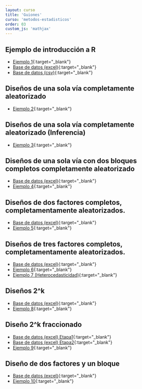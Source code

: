 ```yaml
---
layout: curso
title: 'Guiones'
curso: 'metodos-estadisticos'
order: 03
custom_js: 'mathjax'
---
```


## Ejemplo de introducción a R

- [Ejemplo 1](/metodos-estadisticos/guiones/bacterias.html){:target="_blank"}
- [Base de datos (excel)](/metodos-estadisticos/guiones/Bacterias_en_carne.xlsx){:target="_blank"}
- [Base de datos (csv)](/metodos-estadisticos/guiones/Bacterias_en_carne.csv){:target="_blank"}

## Diseños de una sola vía completamente aleatorizado

- [Ejemplo 2](./guiones/bacterias2.html){:target="_blank"}

## Diseños de una sola vía completamente aleatorizado (Inferencia)

- [Ejemplo 3](./guiones/bacterias3.html){:target="_blank"}

## Diseños de una sola vía con dos bloques completos completamente aleatorizado

- [Base de datos (excel)](/metodos-estadisticos/guiones/formulasParaNiños.xlsx){:target="_blank"}
- [Ejemplo 4](./guiones/formulasParaNiños.html){:target="_blank"}

## Diseños de dos factores completos, completamentamente aleatorizados.

- [Base de datos (excel)](./guiones/menus.xlsx){:target="_blank"}
- [Ejemplo 5](./guiones/diseño_factorial.html){:target="_blank"}

## Diseños de tres factores completos, completamentamente aleatorizados.

- [Base de datos (excel)](./guiones/camarones.xlsx){:target="_blank"}
- [Ejemplo 6](./guiones/camarones.html){:target="_blank"}
- [Ejemplo 7 (Heterocedasticidad)](./guiones/camarones2.html){:target="_blank"}

## Diseños 2^k

- [Base de datos (excel)](./guiones/conversion.xlsx){:target="_blank"}
- [Ejemplo 8](./guiones/conversion.html){:target="_blank"}

## Diseño 2^k fraccionado
- [Base de datos (excel) Etapa1](./guiones/tasaFiltracion.xlsx){:target="_blank"}
- [Base de datos (excel) Etapa2](./guiones/tasaFiltracion2.xlsx){:target="_blank"}
- [Ejemplo 9](./guiones/tasaFiltracion.html){:target="_blank"}

## Diseño de dos factores y un bloque
- [Base de datos (excel)](./guiones/factorial_bloque.xlsx){:target="_blank"}
- [Ejemplo 10](./guiones/factorial_bloque.html){:target="_blank"}

